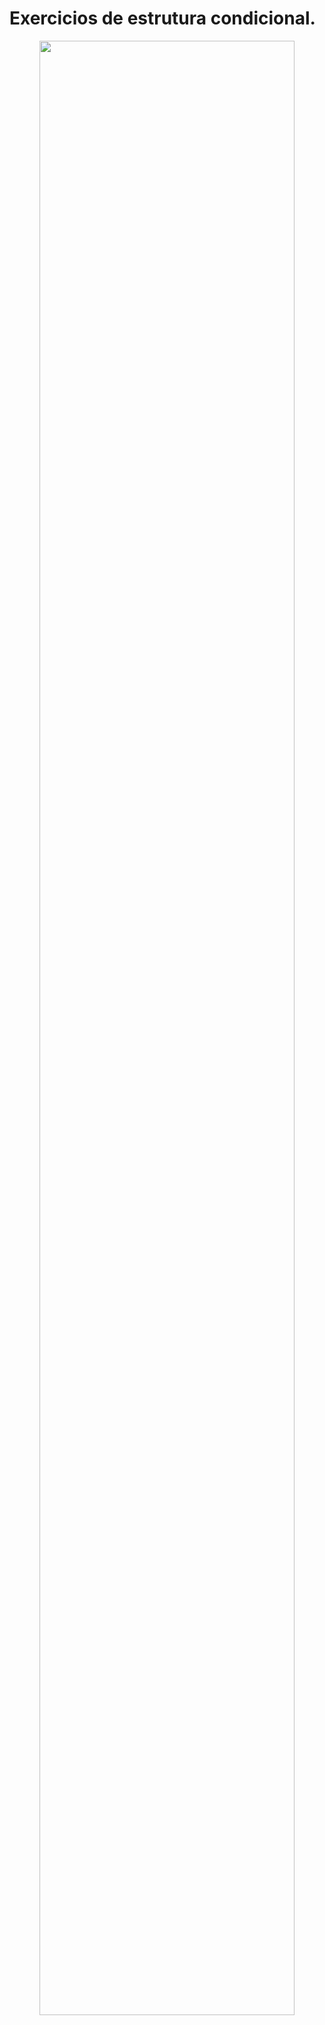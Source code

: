 # Exercicios de estrutura condicional.

<p align="center">
  <img src="https://github.com/user-attachments/assets/afc92101-3289-4b12-906b-d76bf9535c1c" width="90%" />
</p>


